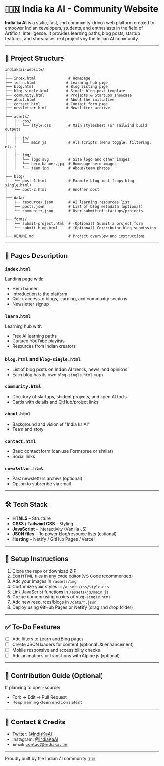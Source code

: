 # 🇮🇳 India ka AI - Community Website

**India ka AI** is a static, fast, and community-driven web platform created to empower Indian developers, students, and enthusiasts in the field of Artificial Intelligence. It provides learning paths, blog posts, startup features, and showcases real projects by the Indian AI community.

---

## 📁 Project Structure

```
indiakaai-website/
│
├── index.html               # Homepage
├── learn.html              # Learning hub page
├── blog.html               # Blog listing page
├── blog-single.html        # Single blog post template
├── community.html          # Projects & Startups showcase
├── about.html              # About the initiative
├── contact.html            # Contact form page
├── newsletter.html         # Newsletter archive
│
├── assets/
│   ├── css/
│   │   └── style.css        # Main stylesheet (or Tailwind build output)
│   │
│   ├── js/
│   │   └── main.js          # All scripts (menu toggle, filtering, etc.)
│   │
│   ├── img/
│   │   └── logo.svg         # Site logo and other images
│   │   └── hero-banner.jpg  # Homepage hero images
│   │   └── team.jpg         # About/team photos
│
├── blog/
│   └── post-1.html          # Example blog post (copy blog-single.html)
│   └── post-2.html          # Another post
│
├── data/
│   ├── resources.json       # AI learning resources list
│   ├── posts.json           # List of blog metadata (optional)
│   └── community.json       # User-submitted startups/projects
│
├── forms/
│   └── submit-project.html  # (Optional) Submit a project form
│   └── submit-blog.html     # (Optional) Contributor blog submission
│
└── README.md                # Project overview and instructions
```

---

## 📌 Pages Description

### `index.html`
Landing page with:
- Hero banner
- Introduction to the platform
- Quick access to blogs, learning, and community sections
- Newsletter signup

### `learn.html`
Learning hub with:
- Free AI learning paths
- Curated YouTube playlists
- Resources from Indian creators

### `blog.html` and `blog-single.html`
- List of blog posts on Indian AI trends, news, and opinions
- Each blog has its own `blog-single.html` copy

### `community.html`
- Directory of startups, student projects, and open AI tools
- Cards with details and GitHub/project links

### `about.html`
- Background and vision of "India ka AI"
- Team and story

### `contact.html`
- Basic contact form (can use Formspree or similar)
- Social links

### `newsletter.html`
- Past newsletters archive (optional)
- Option to subscribe via email

---

## 🛠️ Tech Stack

- **HTML5** – Structure
- **CSS3 / Tailwind CSS** – Styling
- **JavaScript** – Interactivity (Vanilla JS)
- **JSON files** – To power blog/resource lists (optional)
- **Hosting** – Netlify / GitHub Pages / Vercel

---

## 🚀 Setup Instructions

1. Clone the repo or download ZIP
2. Edit HTML files in any code editor (VS Code recommended)
3. Add your images in `/assets/img`
4. Customize your styles in `/assets/css/style.css`
5. Link JavaScript functions in `/assets/js/main.js`
6. Create content using copies of `blog-single.html`
7. Add new resources/blogs in `/data/*.json`
8. Deploy using GitHub Pages or Netlify (drag and drop folder)

---

## ✅ To-Do Features

- [ ] Add filters to Learn and Blog pages
- [ ] Create JSON loaders for content (optional JS enhancement)
- [ ] Mobile responsive and accessibility checks
- [ ] Add animations or transitions with Alpine.js (optional)

---

## 🤝 Contribution Guide (Optional)
If planning to open-source:
- Fork → Edit → Pull Request
- Keep naming clean and consistent

---

## 📧 Contact & Credits
- Twitter: [@IndiaKaAI](#)
- Instagram: [@IndiaKaAI](#)
- Email: contact@indiakaai.in

---

Proudly built by the Indian AI community 🇮🇳
